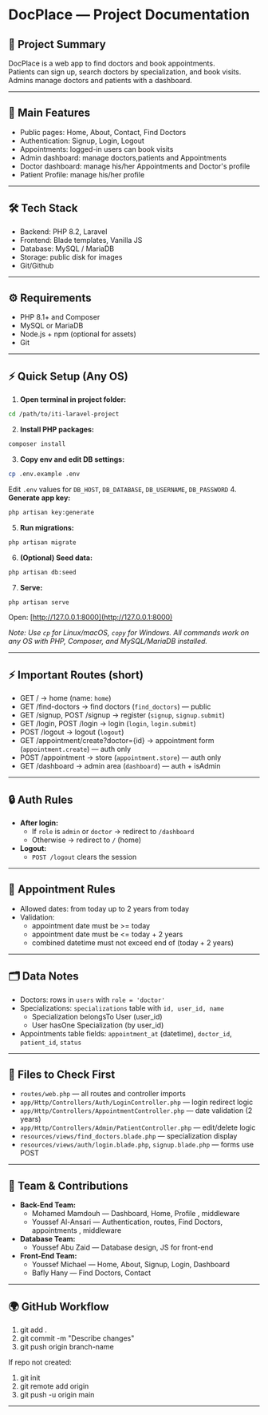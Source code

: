 # DocPlace — Project Documentation

## 📌 Project Summary
DocPlace is a web app to find doctors and book appointments.  
Patients can sign up, search doctors by specialization, and book visits.  
Admins manage doctors and patients with a dashboard.

---

## 🚀 Main Features
- Public pages: Home, About, Contact, Find Doctors  
- Authentication: Signup, Login, Logout  
- Appointments: logged-in users can book visits  
- Admin dashboard: manage doctors,patients and Appointments
- Doctor dashboard: manage his/her Appointments and Doctor's profile
- Patient Profile: manage his/her profile
---

## 🛠 Tech Stack
- Backend: PHP 8.2, Laravel  
- Frontend: Blade templates, Vanilla JS  
- Database: MySQL / MariaDB  
- Storage: public disk for images
- Git/Github
---

## ⚙ Requirements
- PHP 8.1+ and Composer  
- MySQL or MariaDB  
- Node.js + npm (optional for assets)  
- Git
---

## ⚡ Quick Setup (Any OS)

1. **Open terminal in project folder:**
  ```sh
  cd /path/to/iti-laravel-project
  ```
2. **Install PHP packages:**
  ```sh
  composer install
  ```
3. **Copy env and edit DB settings:**
  ```sh
  cp .env.example .env
  ```
  Edit `.env` values for `DB_HOST`, `DB_DATABASE`, `DB_USERNAME`, `DB_PASSWORD`
4. **Generate app key:**
  ```sh
  php artisan key:generate
  ```
5. **Run migrations:**
  ```sh
  php artisan migrate
  ```
6. **(Optional) Seed data:**
  ```sh
  php artisan db:seed
  ```
7. **Serve:**
  ```sh
  php artisan serve
  ```
  Open: [http://127.0.0.1:8000](http://127.0.0.1:8000)

*Note: Use `cp` for Linux/macOS, `copy` for Windows. All commands work on any OS with PHP, Composer, and MySQL/MariaDB installed.*

---

## ⚡ Important Routes (short)
- GET / → home (name: `home`)  
- GET /find-doctors → find doctors (`find_doctors`) — public  
- GET /signup, POST /signup → register (`signup`, `signup.submit`)  
- GET /login, POST /login → login (`login`, `login.submit`)  
- POST /logout → logout (`logout`)  
- GET /appointment/create?doctor={id} → appointment form (`appointment.create`) — auth only  
- POST /appointment → store (`appointment.store`) — auth only  
- GET /dashboard → admin area (`dashboard`) — auth + isAdmin

---
## 🔒 Auth Rules

- **After login:**
  - If `role` is `admin` or `doctor` → redirect to `/dashboard`
  - Otherwise → redirect to `/` (home)
- **Logout:**  
  - `POST /logout` clears the session

---

## 📅 Appointment Rules
- Allowed dates: from today up to 2 years from today  
- Validation:
  - appointment date must be >= today
  - appointment date must be <= today + 2 years
  - combined datetime must not exceed end of (today + 2 years)
---

## 🗂 Data Notes
- Doctors: rows in `users` with `role = 'doctor'`  
- Specializations: `specializations` table with `id, user_id, name`  
  - Specialization belongsTo User (user_id)  
  - User hasOne Specialization (by user_id)  
- Appointments table fields: `appointment_at` (datetime), `doctor_id`, `patient_id`, `status`

---

## 📁 Files to Check First
- `routes/web.php` — all routes and controller imports  
- `app/Http/Controllers/Auth/LoginController.php` — login redirect logic  
- `app/Http/Controllers/AppointmentController.php` — date validation (2 years)  
- `app/Http/Controllers/Admin/PatientController.php` — edit/delete logic  
- `resources/views/find_doctors.blade.php` — specialization display  
- `resources/views/auth/login.blade.php`, `signup.blade.php` — forms use POST

---
## 👥 Team & Contributions

- **Back-End Team:**  
  - Mohamed Mamdouh — Dashboard, Home, Profile , middleware
  - Youssef Al-Ansari — Authentication, routes, Find Doctors, appointments , middleware
- **Database Team:**  
  - Youssef Abu Zaid — Database design, JS for front-end  
- **Front-End Team:**  
  - Youssef Michael — Home, About, Signup, Login, Dashboard
  - Bafly Hany — Find Doctors, Contact
---

## 🌍 GitHub Workflow
1. git add .  
2. git commit -m "Describe changes"  
3. git push origin branch-name

If repo not created:
1. git init  
2. git remote add origin <repo-url>  
3. git push -u origin main
---